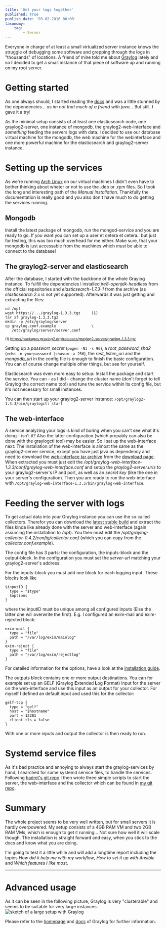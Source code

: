 ```yaml
---
title: 'Get your logs together'
published: true
publish_date: '03-02-2016 00:00'
taxonomy:
    tag:
        - Server
---
```


Everyone in charge of at least a small virtualized server instance knows the struggle of debugging some software and grepping through the logs in "thousands" of locations.
A friend of mine told me about [Graylog](https://www.graylog.org/) lately and so I decided to get a small instance of that  piece of software up and running on my root server.

# Getting started
As one always should, I started reading the [docs](http://docs.graylog.org/en/2.0/) and was a little stunned by the dependencies... *as im not that much of a friend with java...*
But still, I gave it a try!

As the minimal setup consists of at least one elasticsearch node, one graylog2-server, one instance of mongodb, the graylog2-web-interface and *something* feeding the servers logs with data. I decided to use our database virtual machine for the mongodb, the web machine for the webinterface and one more powerful machine for the elasticsearch and graylog2-server instance.

# Setting up the services
As we're running [Arch Linux](https://www.archlinux.org/) on our virtual machines I didn't even have to bother thinking about wheter or not to use the .deb or .rpm files. So I took the long and interesting path of the *Manual Installation*.
Thankfully the documentation is really good and you also don't have much to do getting the services running.

## Mongodb
Install the latest package of mongodb, run the mongod-service and you are ready to go. If you want you can set up a user et cetera et cetera.. but just for testing, this was too much overhead for me either. Make sure, that your mongodb is just accessable from the machines which *must* be able to connect to the database!

## The graylog2-server and elasticsearch
After the database, I started with the backbone of the whole Graylog instance. To fulfill the dependencies I installed *jre8-openjdk-headless* from the official repsoitories and *elasticsearch-1.7.3-1* from the archive (as *elasticsearch 2.x* is not yet supported). Afterwards it was just getting and extracting the files:

    cd /opt
    wget https://.../graylog-1.3.3.tgz     (1)
    tar xf graylog-1.3.3.tgz
    mkdir -p /etc/graylog/server
    cp graylog.conf.example                \
       /etc/graylog/server/server.conf
<small>(1) https://packages.graylog2.org/releases/graylog2-server/graylog-1.3.3.tgz  </small>

Setting up a *passwort_secret* (`pwgen -N1 -s 96`), a *root_password_sha2* (`echo -n yourpassword |shasum -a 256`), the *rest_listen_uri* and the *mongodb_uri* in the config file is enough to finish the basic configuration. You can of course change multiple other things, but see for yourself.

Elasticsearch was even more easy to setup: Install the package and start the service. You can - as I did - change the cluster name (don't forget to tell Graylog the correct name too!) and tune the service within its config file, but it's not necessary for small instances.

You can then start up your graylog2-server instance: `/opt/graylog2-1.3.3/bin/graylogctl start`

## The web-interface
A service analyzing your logs is kind of boring when you can't see what it's doing - isn't it? Also the latter configuration (which propably can also be done with the graylogctl tool) may be easier.
So I sat up the web-interface next: The installation of the web-interface is almost the same as the graylog2-server service, except you have just java as dependency and need to download the [web-interface tar archive](https://packages.graylog2.org/releases/graylog2-web-interface/graylog-web-interface-1.3.3.tgz) from the [download page](https://packages.graylog2.org/releases/graylog2-web-interface/graylog-web-interface-1.3.3.tgz). When extracted you must just edit the */opt/graylog-web-interface-1.3.3/conf/graylog-web-interface.conf* and setup the *graylog2-server.uris* to your graylog2-server's IP and port, as well as an *secret key* (like the one in your server's configuration). Then you are ready to run the web-interface with `/opt/graylog-web-interface-1.3.3/bin/graylog-web-interface`.

# Feeding the server with logs
To get actual data into your Graylog instance you can use the so called collectors. Therefor you can download the [latest stable build](https://github.com/Graylog2/collector#binary-download) and extract the files kinda like already done with the server and web-interface (again assuming the installation to */opt*). You then must edit the */opt/graylog-collector-0.4.2/config/collector.conf* (which you can copy from the *collector.conf.example*).

The config file has 3 parts: the configuration, the inputs-block and the output-block.
In the configuration you must set the *server-url* matching your graylog2-server's address.

For the inputs-block you must add one block for each logging input. These blocks look like

    $inputID {
      type = "$type"
      $options
    }

where the inputID must be unique among all configured inputs (Else the latter one will overwrite the first). E.g. I configured an exim-mail and exim-rejected block:

    exim-mail {
      type = "file"
      path = "/var/log/exim/mainlog"
    }
    exim-reject {
      type = "file"
      path = "/var/log/exim/rejectlog"
    }

For detailed information for the options, have a look at the [installation guide](http://docs.graylog.org/en/2.0/pages/collector.html#configuration).

The outputs block contains one or more output destinations. You can for example set up an GELF (**G**raylog **E**xtended **L**og **F**ormat) Input for the server on the web-interface and use this input as an output for your collector. For myself I defined an default input and used this for the collector:

    gelf-tcp {
      type = "gelf"
      host = "$hostname"
      port = 12201
      client-tls = false
    }

With one or more inputs and output the collector is then ready to run.

# Systemd service files
As it's bad practice and annoying to always start the graylog-services by hand, I searched for some systemd service files, to handle the services. Following [hadret's git repo](https://github.com/hadret/scripts-graylog2) I then wrote three simple scripts to start the server, the web-interface and the collector which can be found in [my git repo](https://github.com/sattelite/scripts-graylog2).

# Summary
The whole project seems to be very well written, but for small servers it is hardly overpowered. My setup consists of a 4GB RAM VM and two 2GB RAM VMs, which is enough to get it running... Not sure how well it will scale though.
The installation is straight forward and easy, when you stick to the docs and know what you are doing.

I'm going to test it a little while and will add a longtime report including the topics *How did it help me with my workflow*, *How to set it up with Ansible* and *Which features I like most*.

---

# Advanced usage
As it can be seen in the following picture, Graylog is very "clusterable" and seems to be suitable for very large instances.
![sketch of a large setup with Graylog](http://docs.graylog.org/en/2.0/_images/architec_bigger_setup.png)

Please refer to the [homepage](https://www.graylog.org) and [docs](http://docs.graylog.org/en/2.0) of Graylog for further information.